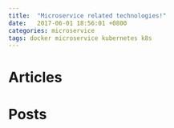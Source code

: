 ```yaml
---
title:  "Microservice related technologies!"
date:   2017-06-01 18:56:01 +0800
categories: microservice
tags: docker microservice kubernetes k8s
---
```


# Articles

# Posts

